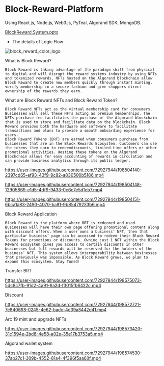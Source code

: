 # Block-Reward-Platform

Using React.js, Node.js, Web3.js, PyTeal, Algorand SDK, MongoDB.

 [BlockReward.System.pptx](https://github.com/V-perseus/Block-Reward-Platform/files/9887809/BlockReward.System.pptx)
 - The details of Logic Flow

![block_reward_color_logo](https://user-images.githubusercontent.com/72927944/198503988-452f7766-a836-4292-be11-1e7a83f33de2.png)


What is Block Reward?

    Block Reward is taking advantage of the paradigm shift from physical to digital and will disrupt the reward systems industry by using NFTs and tokenized rewards. NFTs hosted on the Algorand blockchain allow Block Reward to create new members quickly through instant minting, verify membership in a secure fashion and give shoppers direct ownership of the rewards they earn.

What are Block Reward NFTs and Block Reward Token?

    Block Reward NFTs act as the virtual membership card for consumers. Businesses will sell these NFTs acting as premium memberships. The NFTs purchase fee facilitates the purchase of the Algorand blockchain that is used to store and facilitate data on the blockchain. Block Reward provides both the hardware and software to facilitate transactions and plans to provide a smooth onboarding experience for users.
    Block Reward Tokens (BRT) are earned when consumers purchase from businesses that are in the Block Rewards Ecosystem. Customers can use the tokens they earn to redeemdiscounts, limited-time offers or other promotional activities. Hosting these tokens on the Algorand Blockchain allows for easy accounting of rewards in circulation and can provide business analytics through its public ledger.
    
    

https://user-images.githubusercontent.com/72927944/198504140-2397cd65-ef93-43f9-9c82-a830500b5186.mp4



https://user-images.githubusercontent.com/72927944/198504148-12905869-e1d5-4df9-9433-0c6c7e5d1eb7.mp4



https://user-images.githubusercontent.com/72927944/198504151-6bca1a83-2490-4070-ba81-9b85479233b6.mp4


    
Block Reward Application

    Block Reward is the platform where BRT is redeemed and used. Businesses will have their own page offering promotional content along with discount offers. When a user owns a business’ NFT, then that particular business’ page can be accessed to redeem their Block Reward Tokens for promotions or discounts. Owning just 1 NFT within the Block Reward ecosystem gives you access to certain discounts in other businesses but full rewards will be reserved for the holders of the business’ NFT. This system allows interoperability between businesses that previously was impossible. As Block Reward grows, we plan to expand this ecosystem. Stay Tuned!

Transfer BRT

https://user-images.githubusercontent.com/72927944/198575073-5dc8c7fb-91d2-4a91-9a2d-f3015fb6422c.mp4

Discount

https://user-images.githubusercontent.com/72927944/198572721-7e840698-0245-4e62-badc-4c39a8442d41.mp4

Arc 19 mint and upgrade NFTs

https://user-images.githubusercontent.com/72927944/198573420-31c1594e-2bd8-4e58-a02e-35e17b3753a5.mp4

Algorand wallet system

https://user-images.githubusercontent.com/72927944/198574530-37ab27c1-309b-4552-81a4-4f396f5aa60f.mp4





